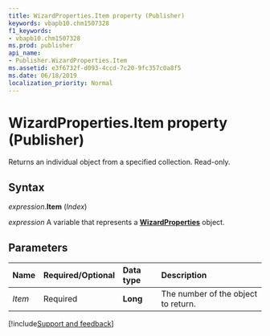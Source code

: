 ```yaml
---
title: WizardProperties.Item property (Publisher)
keywords: vbapb10.chm1507328
f1_keywords:
- vbapb10.chm1507328
ms.prod: publisher
api_name:
- Publisher.WizardProperties.Item
ms.assetid: e3f6732f-d093-4ccd-7c20-9fc357c0a8f5
ms.date: 06/18/2019
localization_priority: Normal
---
```



# WizardProperties.Item property (Publisher)

Returns an individual object from a specified collection. Read-only.


## Syntax

_expression_.**Item** (_Index_)

_expression_ A variable that represents a **[WizardProperties](Publisher.WizardProperties.md)** object.


## Parameters

|Name|Required/Optional|Data type|Description|
|:-----|:-----|:-----|:-----|
|_Item_|Required| **Long**|The number of the object to return.|



[!include[Support and feedback](~/includes/feedback-boilerplate.md)]